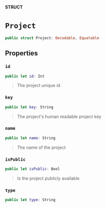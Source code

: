 **STRUCT**

# `Project`

```swift
public struct Project: Decodable, Equatable
```

## Properties
### `id`

```swift
public let id: Int
```

> The project unique id

### `key`

```swift
public let key: String
```

> The project's human readable project key

### `name`

```swift
public let name: String
```

> The name of the project

### `isPublic`

```swift
public let isPublic: Bool
```

> Is the project publicly available

### `type`

```swift
public let type: String
```
